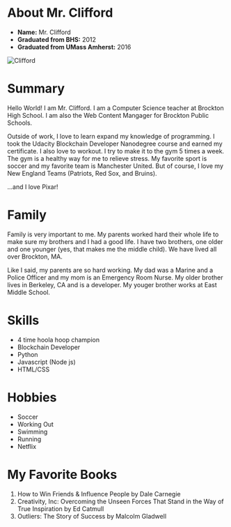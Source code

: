 # About Mr. Clifford

* **Name:** Mr. Clifford
* **Graduated from BHS:** 2012
* **Graduated from UMass Amherst:** 2016

![Clifford](https://target.scene7.com/is/image/Target/GUEST_f4672d45-895c-44d0-a284-b381705c1881?wid=488&hei=488&fmt=pjpeg) 

# Summary

Hello World! I am Mr. Clifford. I am a Computer Science teacher at Brockton High School. I am also the Web Content Mangager for Brockton Public Schools. 

Outside of work,  I love to learn expand my knowledge of programming. I took the Udacity Blockchain Developer Nanodegree course and earned my certificate. I also love to workout. I try to make it to the gym 5 times a week. The gym is a healthy way for me to relieve stress. My favorite sport is soccer and my favorite team is Manchester United. But of course, I love my New England Teams (Patriots, Red Sox, and Bruins).

...and I love Pixar!

# Family

Family is very important to me. My parents worked hard their whole life to make sure my brothers and I had a good life. I have two brothers, one older and one younger (yes, that makes me the middle child). We have lived all over Brockton, MA.

Like I said, my parents are so hard working. My dad was a Marine and a Police Officer and my mom is an Emergency Room Nurse. My older brother lives in Berkeley, CA and is a developer. My youger brother works at East Middle School.

# Skills

* 4 time hoola hoop champion
* Blockchain Developer
* Python
* Javascript (Node js)
* HTML/CSS

# Hobbies

* Soccer
* Working Out
* Swimming
* Running 
* Netflix

# My Favorite Books

1. How to Win Friends & Influence People by Dale Carnegie
1. Creativity, Inc: Overcoming the Unseen Forces That Stand in the Way of True Inspiration by Ed Catmull
1. Outliers: The Story of Success by Malcolm Gladwell